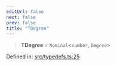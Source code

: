 ```yaml
---
editUrl: false
next: false
prev: false
title: "TDegree"
---
```


> **TDegree** = `Nominal`\<`number`, `Degree`\>

Defined in: [src/typedefs.ts:25](https://github.com/fabricjs/fabric.js/blob/9a792f4b7b8031f02ec7ea4ce8c99f810e45cfec/src/typedefs.ts#L25)
